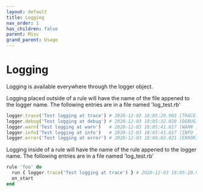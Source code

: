 ```yaml
---
layout: default
title: Logging
nav_order: 1
has_children: false
parent: Misc
grand_parent: Usage
---
```


# Logging

Logging is available everywhere through the logger object.

Logging placed outside of a rule will have the name of the file appened to the logger name. The following entries are in a file named 'log_test.rb'

```ruby
logger.trace('Test logging at trace') # 2020-12-03 18:05:20.903 [TRACE] [org.openhab.automation.jruby.log_test] - Test logging at trace
logger.debug('Test logging at debug') # 2020-12-03 18:05:32.020 [DEBUG] [org.openhab.automation.jruby.log_test] - Test logging at debug
logger.warn('Test logging at warn')   # 2020-12-03 18:05:41.817 [WARN ] [org.openhab.automation.jruby.log_test] - Test logging at warn
logger.info('Test logging at info')   # 2020-12-03 18:05:41.817 [INFO ] [org.openhab.automation.jruby.log_test] - Test logging at info
logger.error('Test logging at error') # 2020-12-03 18:06:02.021 [ERROR] [org.openhab.automation.jruby.log_test] - Test logging at error
```

Logging inside of a rule will have the name of the rule appened to the logger name. The following entries are in a file named 'log_test.rb'

```ruby
rule 'foo' do
  run { logger.trace('Test logging at trace') } # 2020-12-03 18:05:20.903 [TRACE] [org.openhab.automation.jruby.log_test.foo] - Test logging at trace
  on_start
end
```
